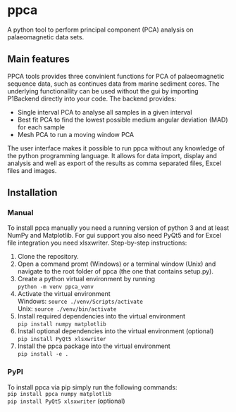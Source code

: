 # ppca
A python tool to perform principal component (PCA) analysis on palaeomagnetic data sets.

## Main features
PPCA tools provides three convinient functions for PCA of palaeomagnetic sequence data, such as continues data from marine sediment cores. The underlying functionallity can be used without the gui by importing P1Backend directly into your code. The backend provides:
 - Single interval PCA to analyse all samples in a given interval
 - Best fit PCA to find the lowest possible medium angular deviation (MAD) for each sample
 - Mesh PCA to run a moving window PCA

The user interface makes it possible to run ppca without any knowledge of the python programming language. It allows for data import, display and analysis and well as export of the results as comma separated files, Excel files and images.

## Installation
### Manual
To install ppca manually you need a running version of python 3 and at least NumPy and Matplotlib. For gui support you also need PyQt5 and for Excel file integration you need xlsxwriter. Step-by-step instructions:
 1. Clone the repository.
 2. Open a command promt (Windows) or a terminal window (Unix) and navigate to the root folder of ppca (the one that contains setup.py).
 3. Create a python virtual environment by running<br>
    ```python -m venv ppca_venv```
 4. Activate the virtual environment<br>
    Windows: ```source ./venv/Scripts/activate```<br>
    Unix: ```source ./venv/bin/activate```
 5. Install required dependencies into the virtual environment<br>
    ```pip install numpy matplotlib```
 6. Install optional dependencies  into the virtual environment (optional)<br>
    ```pip install PyQt5 xlsxwriter```
 7. Install the ppca package into the virtual environment<br>
    ```pip install -e .```

### PyPI
To install ppca via pip simply run the following commands:<br>
```pip install ppca numpy matplotlib```<br>
```pip install PyQt5 xlsxwriter``` (optional)